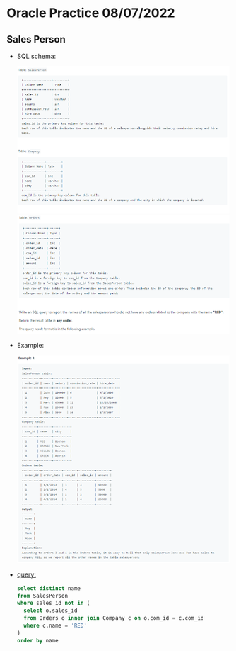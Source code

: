 # Oracle Practice 08/07/2022

## Sales Person

- SQL schema:

  ![sales_person_1_sql_schema](../img_sql_schema/7/8_sales_person_sql_schema_1.png)
  ![sales_person_2_sql_schema](../img_sql_schema/7/8_sales_person_sql_schema_2.png)

- Example:

  ![sales_person](../img_example/7/8_sales_person.png)

- <ins>query:</ins>

  ```sql
  select distinct name
  from SalesPerson
  where sales_id not in (
    select o.sales_id
    from Orders o inner join Company c on o.com_id = c.com_id
    where c.name = 'RED'
  )
  order by name
  ```
